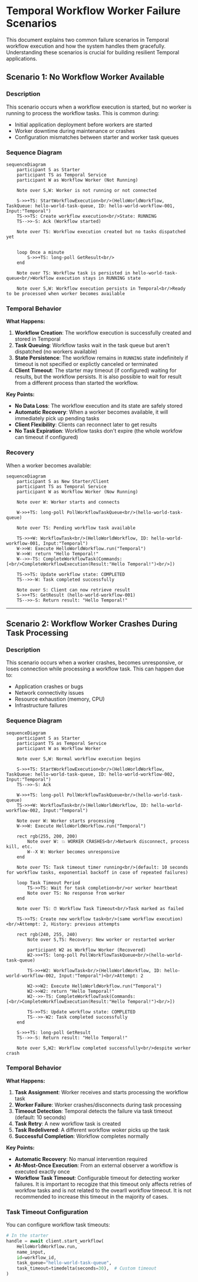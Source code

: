 # Temporal Workflow Worker Failure Scenarios

This document explains two common failure scenarios in Temporal workflow execution and how the system handles them gracefully. Understanding these scenarios is crucial for building resilient Temporal applications.

## Scenario 1: No Workflow Worker Available

### Description

This scenario occurs when a workflow execution is started, but no worker is running to process the workflow tasks. This is common during:
- Initial application deployment before workers are started
- Worker downtime during maintenance or crashes
- Configuration mismatches between starter and worker task queues

### Sequence Diagram

```mermaid
sequenceDiagram
    participant S as Starter
    participant TS as Temporal Service
    participant W as Workflow Worker (Not Running)
    
    Note over S,W: Worker is not running or not connected
    
    S->>+TS: StartWorkflowExecution<br/>(HelloWorldWorkflow, TaskQueue: hello-world-task-queue, ID: hello-world-workflow-001, Input:"Temporal")
    TS->>TS: Create workflow execution<br/>State: RUNNING
    TS-->>-S: Ack (Workflow started)
    
    Note over TS: Workflow execution created but no tasks dispatched yet
    
    
    loop Once a minute
        S->>+TS: long-poll GetResult<br/>
    end
    
    Note over TS: Workflow task is persisted in hello-world-task-queue<br/>Workflow execution stays in RUNNING state
        
    Note over S,W: Workflow execution persists in Temporal<br/>Ready to be processed when worker becomes available
```

### Temporal Behavior

**What Happens:**
1. **Workflow Creation**: The workflow execution is successfully created and stored in Temporal
2. **Task Queuing**: Workflow tasks wait in the task queue but aren't dispatched (no workers available)
3. **State Persistence**: The workflow remains in `RUNNING` state indefinitely if timeout is not specified or explictly canceled or terminated
4. **Client Timeout**: The starter may timeout (if configured) waiting for results, but the workflow persists. It is also possible to wait for result from a different process than started the workflow.

**Key Points:**
- **No Data Loss**: The workflow execution and its state are safely stored
- **Automatic Recovery**: When a worker becomes available, it will immediately pick up pending tasks
- **Client Flexibility**: Clients can reconnect later to get results
- **No Task Expiration**: Workflow tasks don't expire (the whole workfow can timeout if configured)

### Recovery

When a worker becomes available:

```mermaid
sequenceDiagram
    participant S as New Starter/Client
    participant TS as Temporal Service  
    participant W as Workflow Worker (Now Running)
    
    Note over W: Worker starts and connects
    
    W->>+TS: long-poll PollWorkflowTaskQueue<br/>(hello-world-task-queue)
    
    Note over TS: Pending workflow task available
    
    TS->>+W: WorkflowTask<br/>(HelloWorldWorkflow, ID: hello-world-workflow-001, Input:"Temporal")
    W->>W: Execute HelloWorldWorkflow.run("Temporal")
    W->>W: return "Hello Temporal!"
    W-->>-TS: CompleteWorkflowTask(Commands:[<br/>CompleteWorkflowExecution(Result:"Hello Temporal!")<br/>])
    
    TS->>TS: Update workflow state: COMPLETED
    TS-->>-W: Task completed successfully
    
    Note over S: Client can now retrieve result
    S->>+TS: GetResult (hello-world-workflow-001)
    TS-->>-S: Return result: "Hello Temporal!"
```

---

## Scenario 2: Workflow Worker Crashes During Task Processing

### Description

This scenario occurs when a worker crashes, becomes unresponsive, or loses connection while processing a workflow task. This can happen due to:
- Application crashes or bugs
- Network connectivity issues  
- Resource exhaustion (memory, CPU)
- Infrastructure failures

### Sequence Diagram

```mermaid
sequenceDiagram
    participant S as Starter
    participant TS as Temporal Service
    participant W as Workflow Worker
    
    Note over S,W: Normal workflow execution begins
    
    S->>+TS: StartWorkflowExecution<br/>(HelloWorldWorkflow, TaskQueue: hello-world-task-queue, ID: hello-world-workflow-002, Input:"Temporal")
    TS-->>-S: Ack
    
    W->>+TS: long-poll PollWorkflowTaskQueue<br/>(hello-world-task-queue)
    TS->>+W: WorkflowTask<br/>(HelloWorldWorkflow, ID: hello-world-workflow-002, Input:"Temporal")
    
    Note over W: Worker starts processing
    W->>W: Execute HelloWorldWorkflow.run("Temporal")
    
    rect rgb(255, 200, 200)
        Note over W: 💥 WORKER CRASHES<br/>Network disconnect, process kill, etc.
        W--X W: Worker becomes unresponsive
    end
    
    Note over TS: Task timeout timer running<br/>(default: 10 seconds for workflow tasks, exponential backoff in case of repeated failures)
    
    loop Task Timeout Period
        TS->>TS: Wait for task completion<br/>or worker heartbeat
        Note over TS: No response from worker
    end
    
    Note over TS: ⏰ Workflow Task Timeout<br/>Task marked as failed
    
    TS->>TS: Create new workflow task<br/>(same workflow execution)<br/>Attempt: 2, History: previous attempts
    
    rect rgb(240, 255, 240)
        Note over S,TS: Recovery: New worker or restarted worker
        
        participant W2 as Workflow Worker (Recovered)
        W2->>+TS: long-poll PollWorkflowTaskQueue<br/>(hello-world-task-queue)
        
        TS->>+W2: WorkflowTask<br/>(HelloWorldWorkflow, ID: hello-world-workflow-002, Input:"Temporal")<br/>Attempt: 2
        
        W2->>W2: Execute HelloWorldWorkflow.run("Temporal")
        W2->>W2: return "Hello Temporal!"
        W2-->>-TS: CompleteWorkflowTask(Commands:[<br/>CompleteWorkflowExecution(Result:"Hello Temporal!")<br/>])
        
        TS->>TS: Update workflow state: COMPLETED
        TS-->>-W2: Task completed successfully
    end
    
    S->>+TS: long-poll GetResult
    TS-->>-S: Return result: "Hello Temporal!"
    
    Note over S,W2: Workflow completed successfully<br/>despite worker crash
```

### Temporal Behavior

**What Happens:**
1. **Task Assignment**: Worker receives and starts processing the workflow task
2. **Worker Failure**: Worker crashes/disconnects during task processing
3. **Timeout Detection**: Temporal detects the failure via task timeout (default: 10 seconds)
4. **Task Retry**: A new workflow task is created
5. **Task Redelivered**: A different workflow woker picks up the task
6. **Successful Completion**: Workflow completes normally

**Key Points:**
- **Automatic Recovery**: No manual intervention required
- **At-Most-Once Execution**: From an external observer a workflow is executed exactly once
- **Workflow Task Timeout**: Configurable timeout for detecting worker failures. It is important to recogize that this timeout only affects retries of workfow tasks and is not related to the ovearll workflow timeout. It is not recommended to increase this timeout in the majority of cases.

### Task Timeout Configuration

You can configure workflow task timeouts:

```python
# In the starter
handle = await client.start_workflow(
    HelloWorldWorkflow.run,
    name_input,
    id=workflow_id,
    task_queue="hello-world-task-queue",
    task_timeout=timedelta(seconds=30),  # Custom timeout
)
```
